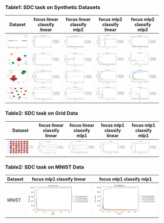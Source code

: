 
### Table1: SDC task on Synthetic Datasets

| Dataset | focus linear classify linear  | focus linear classify mlp2  | focus mlp2 classify linear  | focus mlp2 classify mlp2 |
| - |     ------      |   --------------------------- |  ---------------------------  |----------------------- |
| <img src= ./plots/convex_instance_noise/ds1_data.png width="200">  | <img src= ./plots/SDC/t0_lin_lin.JPG width="450"> | <img src= ./plots/SDC/t0_lin_mlp2.JPG width="450"> |  <img src= ./plots/SDC/t0_mlp2_lin.JPG width="450"> | <img src= ./plots/SDC/t0_mlp2_mlp2.JPG width="450"> |
| <img src= ./plots/convex_instance_noise/ds2_data.png width="200">  | <img src= ./plots/SDC/t2_lin_lin.JPG width="450"> | <img src= ./plots/SDC/t2_lin_mlp2.JPG width="450"> |  <img src= ./plots/SDC/t2_mlp2_lin.JPG width="450"> | <img src= ./plots/SDC/t2_mlp2_mlp2.JPG width="450"> |
| <img src= ./plots/convex_instance_noise/ds3_data.png width="200">  | <img src= ./plots/SDC/t3_lin_lin.JPG width="450"> | <img src= ./plots/SDC/t3_lin_mlp2.JPG width="450"> |  <img src= ./plots/SDC/t3_mlp2_lin.JPG width="450"> | <img src= ./plots/SDC/t3_mlp2_mlp2.JPG width="450"> |
| <img src= ./plots/convex_instance_noise/ds4_data.png width="200">  | <img src= ./plots/SDC/t4_lin_lin.JPG width="450"> | <img src= ./plots/SDC/t4_lin_mlp2.JPG width="450"> |  <img src= ./plots/SDC/t4_mlp2_lin.JPG width="450"> | <img src= ./plots/SDC/t4_mlp2_mlp2.JPG width="450"> |

### Table2: SDC task on Grid Data

| Dataset | focus linear classify linear  | focus linear classify mlp1  | focus mlp1 classify linear  | focus mlp1 classify mlp1 |
| - |     ------      |   --------------------------- |  ---------------------------  |----------------------- |
| <img src= ./plots/substitution_instance_noise/grid_data.JPG width="450">  | <img src= ./plots/SDC/gd_lin_lin.JPG width="450"> | <img src= ./plots/SDC/gd_lin_mlp1.JPG width="450"> |  <img src= ./plots/SDC/gd_mlp1_lin.JPG width="450"> | <img src= ./plots/SDC/gd_mlp1_mlp1.JPG width="450"> |

### Table2: SDC task on MNIST Data

| Dataset | focus mlp1 classify linear  | focus mlp1 classify mlp1 |
| -------------------------- |  ---------------------------  |----------------------- |
| MNIST  | <img src= ./plots/SDC/mnist_mlp1_lin.JPG width="450"> | <img src= ./plots/SDC/mnist_mlp1_mlp1.JPG width="450"> |
